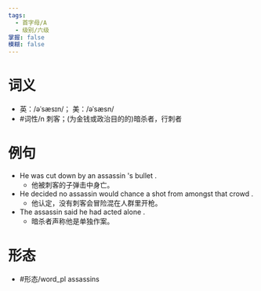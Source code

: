 ```yaml
---
tags:
  - 首字母/A
  - 级别/六级
掌握: false
模糊: false
---
```

# 词义
- 英：/əˈsæsɪn/； 美：/əˈsæsn/
- #词性/n  刺客；(为金钱或政治目的的)暗杀者，行刺者
# 例句
- He was cut down by an assassin 's bullet .
	- 他被刺客的子弹击中身亡。
- He decided no assassin would chance a shot from amongst that crowd .
	- 他认定，没有刺客会冒险混在人群里开枪。
- The assassin said he had acted alone .
	- 暗杀者声称他是单独作案。
# 形态
- #形态/word_pl assassins
